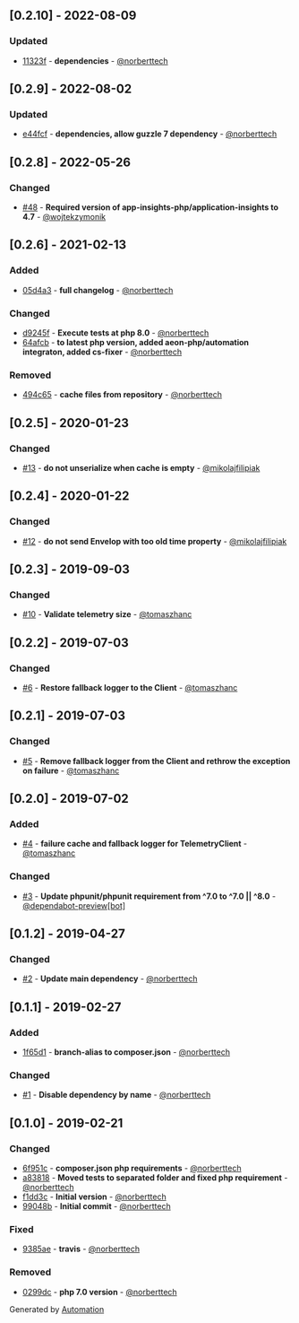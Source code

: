 ## [0.2.10] - 2022-08-09

### Updated
- [11323f](https://github.com/app-insights-php/client/commit/11323f4275a0f8cbed1797de8111a88802545c53) - **dependencies** - [@norberttech](https://github.com/norberttech)

## [0.2.9] - 2022-08-02

### Updated
- [e44fcf](https://github.com/app-insights-php/client/commit/e44fcfc3307000a96f359a76cb9756cf5c769d2c) - **dependencies, allow guzzle 7 dependency** - [@norberttech](https://github.com/norberttech)

## [0.2.8] - 2022-05-26

### Changed
- [#48](https://github.com/app-insights-php/client/pull/48) - **Required version of app-insights-php/application-insights to 4.7** - [@wojtekzymonik](https://github.com/wojtekzymonik)

## [0.2.6] - 2021-02-13

### Added
- [05d4a3](https://github.com/app-insights-php/client/commit/05d4a3c4b6a431f4e159b6ea60a6fa8cf2f7cdf1) - **full changelog** - [@norberttech](https://github.com/norberttech)

### Changed
- [d9245f](https://github.com/app-insights-php/client/commit/d9245f8d226675445cdb6f5d7b4f1fa70f37b77e) - **Execute tests at php 8.0** - [@norberttech](https://github.com/norberttech)
- [64afcb](https://github.com/app-insights-php/client/commit/64afcb534e95db13695c81312d96c5edec5086c0) - **to latest php version, added aeon-php/automation integraton, added cs-fixer** - [@norberttech](https://github.com/norberttech)

### Removed
- [494c65](https://github.com/app-insights-php/client/commit/494c65e152c79638874291a6acbb791cd3845cee) - **cache files from repository** - [@norberttech](https://github.com/norberttech)

## [0.2.5] - 2020-01-23

### Changed
- [#13](https://github.com/app-insights-php/client/pull/13) - **do not unserialize when cache is empty** - [@mikolajfilipiak](https://github.com/mikolajfilipiak)

## [0.2.4] - 2020-01-22

### Changed
- [#12](https://github.com/app-insights-php/client/pull/12) - **do not send Envelop with too old time property** - [@mikolajfilipiak](https://github.com/mikolajfilipiak)

## [0.2.3] - 2019-09-03

### Changed
- [#10](https://github.com/app-insights-php/client/pull/10) - **Validate telemetry size** - [@tomaszhanc](https://github.com/tomaszhanc)

## [0.2.2] - 2019-07-03

### Changed
- [#6](https://github.com/app-insights-php/client/pull/6) - **Restore fallback logger to the Client** - [@tomaszhanc](https://github.com/tomaszhanc)

## [0.2.1] - 2019-07-03

### Changed
- [#5](https://github.com/app-insights-php/client/pull/5) - **Remove fallback logger from the Client and rethrow the exception on failure** - [@tomaszhanc](https://github.com/tomaszhanc)

## [0.2.0] - 2019-07-02

### Added
- [#4](https://github.com/app-insights-php/client/pull/4) - **failure cache and fallback logger for TelemetryClient** - [@tomaszhanc](https://github.com/tomaszhanc)

### Changed
- [#3](https://github.com/app-insights-php/client/pull/3) - **Update phpunit/phpunit requirement from ^7.0 to ^7.0 || ^8.0** - [@dependabot-preview[bot]](https://github.com/apps/dependabot-preview)

## [0.1.2] - 2019-04-27

### Changed
- [#2](https://github.com/app-insights-php/client/pull/2) - **Update main dependency** - [@norberttech](https://github.com/norberttech)

## [0.1.1] - 2019-02-27

### Added
- [1f65d1](https://github.com/app-insights-php/client/commit/1f65d1265550534e9351c118beb5597e6c3d182e) - **branch-alias to composer.json** - [@norberttech](https://github.com/norberttech)

### Changed
- [#1](https://github.com/app-insights-php/client/pull/1) - **Disable dependency by name** - [@norberttech](https://github.com/norberttech)

## [0.1.0] - 2019-02-21

### Changed
- [6f951c](https://github.com/app-insights-php/client/commit/6f951c9ed507a694e7f14a60c993b65910418bcc) - **composer.json php requirements** - [@norberttech](https://github.com/norberttech)
- [a83818](https://github.com/app-insights-php/client/commit/a838180a2e2146c74e65d65df9c79c9110cc3b17) - **Moved tests to separated folder and fixed php requirement** - [@norberttech](https://github.com/norberttech)
- [f1dd3c](https://github.com/app-insights-php/client/commit/f1dd3ce809e3b700bdfb1c5cd7bec37c9ac18d3c) - **Initial version** - [@norberttech](https://github.com/norberttech)
- [99048b](https://github.com/app-insights-php/client/commit/99048b78702ee25d4aa6928c3db4a45a0a4881d9) - **Initial commit** - [@norberttech](https://github.com/norberttech)

### Fixed
- [9385ae](https://github.com/app-insights-php/client/commit/9385ae85e84b6be8d3eca13e3e6f0c320788a806) - **travis** - [@norberttech](https://github.com/norberttech)

### Removed
- [0299dc](https://github.com/app-insights-php/client/commit/0299dc539adf6f054334338c48bc047f7cb7860a) - **php 7.0 version** - [@norberttech](https://github.com/norberttech)

Generated by [Automation](https://github.com/aeon-php/automation)